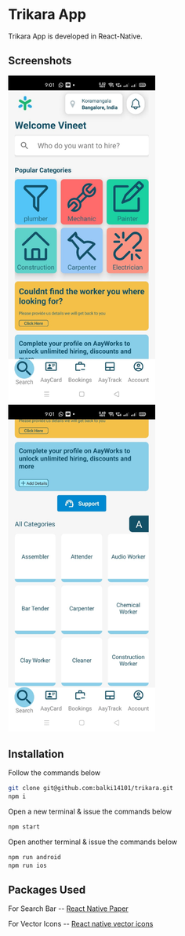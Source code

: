 # Trikara App

Trikara App is developed in React-Native.
## Screenshots
<img src="https://github.com/balki14101/trikara/blob/master/shot1.jpeg?raw=true" width=300/>
<img src="https://github.com/balki14101/trikara/blob/master/shot2.jpeg?raw=true" width=300/>

## Installation

Follow the commands below


```bash
git clone git@github.com:balki14101/trikara.git
npm i
```
Open a new terminal & issue the commands below
```bash
npm start
```
Open another terminal & issue the commands below
```bash
npm run android
npm run ios
```
## Packages Used
For Search Bar -- [React Native Paper](https://callstack.github.io/react-native-paper/) 

For Vector Icons -- [React native vector icons](https://www.npmjs.com/package/react-native-vector-icons)
